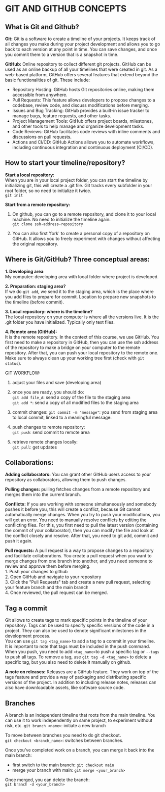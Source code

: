 # GIT AND GITHUB CONCEPTS

## What is Git and Github?
**Git:** 
Git is a software to create a timeline of your projects. It keeps track of all changes you make during your project development and allows you to go back to each version at any point in time. You can save changes, and once you commit them to a version that is a snapshot in time.

**GitHub:**
Online repository to collect different git projects. GitHub can be used as an online backup of all your timelines that were created in git. As a web-based platform, GitHub offers several features that extend beyond the basic functionalities of git. These include:  
- Repository Hosting: GitHub hosts Git repositories online, making them accessible from anywhere. 
- Pull Requests: This feature allows developers to propose changes to a codebase, review code, and discuss modifications before merging.  
- Issues and Bug Tracking: GitHub provides a built-in issue tracker to manage bugs, feature requests, and other tasks. 
- Project Management Tools: GitHub offers project boards, milestones, and other tools to help manage and organize development tasks. 
- Code Reviews: GitHub facilitates code reviews with inline comments and discussions on pull requests.  
- Actions and CI/CD: GitHub Actions allows you to automate workflows, including continuous integration and continuous deployment (CI/CD). 

## How to start your timeline/repository?
**Start a local repository:**  
When you are in your local project folder, you can start the timeline by initializing git, this will create a .git file. Git tracks every subfolder in your root folder, so no need to initialize it twice.  
`git init`

**Start from a remote repository:**  
1. On github, you can go to a remote repository, and clone it to your local machine. No need to initialize the timeline again.  
`git clone ssh-address-repository`

2. You can also first 'fork' to create a personal copy of a repository on GitHub. It allows you to freely experiment with changes without affecting the original repository.

## Where is Git/GitHub? Three conceptual areas:
**1. Developing area**  
My computer: developing area with local folder where project is developed. 

**2. Preparation: staging area?**  
If we do `git add`, we send it to the staging area, which is the place where you add files to prepare for commit. Location to prepare new snapshots to the timeline (before commit). 

**3. Local repository: where is the timeline?**  
The local repository on your computer is where all the versions live. It is the .git folder you have initialized. Typically only text files. 

**4. Remote area (GitHub):**  
It is the remote repository. In the context of this course, we use GitHub. You first need to make a repository in GitHub, then you can use the ssh address of the repository to make a bridge on your computer to the remote repository. After that, you can push your local repository to the remote one. Make sure to always clean up your working tree first (check with `git status`).

GIT WORKFLOW:
1. adjust your files and save (developing area)
2. once you are ready, you should do:  
`git add file_A`: send a copy of the file to the staging area  
`git add *`: send a copy of all modified files to the staging area  
3. commit changes:
`git commit -m "message"`: you send from staging area to local commit, linked to a meaningful message.  

4. push changes to remote repository:  
`git push`: send commit to remote area  

5. retrieve remote changes locally:  
`git pull`: get updates

## Collaborations:
**Adding collaborators:** You can grant other GitHub users access to your repository as collaborators, allowing them to push changes.

**Pulling changes:** pulling fetches changes from a remote repository and merges them into the current branch.

**Conflicts:** If you are working with someone simultaneously and somebody pushes it before you, this will create a conflict, because Git cannot automatically merge changes. When you try to push your modifications, you will get an error. You need to manually resolve conflicts by editing the conflicting files. For this, you first need to pull the latest version (containing the commit of your collaborator), then you can modify the file and look at the conflict closely and resolve. After that, you need to git add, commit and push it again. 

**Pull requests:** A pull request is a way to propose changes to a repository and facilitate collaborations. You create a pull request when you want to merge changes from one branch into another, and you need someone to review and approve them before merging.  
    1. Push your changes to github  
    2. Open GitHub and navigate to your repository  
    3. Click the "Pull Requests" tab and create a new pull request, selecting your feature branch and the main branch  
    4. Once reviewed, the pull request can be merged.  

## Tag a commit
Git allows to create tags to mark specific points in the timeline of your repository. Tags can be used to specify specific versions of the code in a project. They can also be used to denote significant milestones in the development process.  
You can use `git tag <tag_name>` to add a tag to a commit in your timeline.  
It is important to note that tags must be included in the push command. When you push, you need to add `<tag_name>`to push a specific tag or `--tags` to push all tags. 
To remove a tag, use `git tag -d <tag_name>` to delete a specific tag, but you also need to delete it manually on github.  

**A note on releases:** Releases are a GitHub feature. They work on top of the tags feature and provide a way of packaging and distributing specific versions of the project. In addition to including release notes, releases can also have downloadable assets, like software source code.  

## Branches
A branch is an independent timeline that roots from the main timeline. You can use it to work independently on same project, to experiment without risk, etc.
`git branch <name>`: initiate a new branch

To move between branches you need to do git checkout.  
`git checkout <branch_name>`: switches between branches.

Once you’ve completed work on a branch, you can merge it back into the main branch:  
- first switch to the main branch: `git checkout main`  
- merge your branch with main: `git merge <your_branch>`  

Once merged, you can delete the branch:  
`git branch -d <your_branch>`



